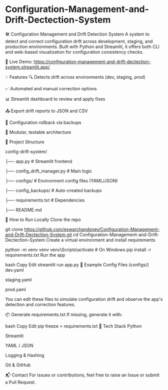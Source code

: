 ﻿# Configuration-Management-and-Drift-Dectection-System
🛠️ Configuration Management and Drift Detection System
A system to detect and correct configuration drift across development, staging, and production environments. Built with Python and Streamlit, it offers both CLI and web-based visualization for configuration consistency checks.

🔗 Live Demo: https://configuration-management-and-drift-dectection-system.streamlit.app/

💡 Features
🔍 Detects drift across environments (dev, staging, prod)

✅ Automated and manual correction options

📊 Streamlit dashboard to review and apply fixes

📤 Export drift reports to JSON and CSV

🔁 Configuration rollback via backups

🧪 Modular, testable architecture

📁 Project Structure


config-drift-system/

  ├── app.py                      # Streamlit frontend

  ├── config_drift_manager.py    # Main logic

  ├── configs/                   # Environment config files (YAML/JSON)

  ├── config_backups/            # Auto-created backups

  ├── requirements.txt           # Dependencies

  ├── README.md

🚀 How to Run Locally
Clone the repo

git clone https://github.com/eswarchandsney/Configuration-Management-and-Drift-Dectection-System.git
cd Configuration-Management-and-Drift-Dectection-System
Create a virtual environment and install requirements

python -m venv venv
venv\Scripts\activate  # On Windows
pip install -r requirements.txt
Run the app

bash
Copy
Edit
streamlit run app.py
🧪 Example Config Files (configs/)
dev.yaml

staging.yaml

prod.yaml

You can edit these files to simulate configuration drift and observe the app's detection and correction features.

📦 Generate requirements.txt
If missing, generate it with:

bash
Copy
Edit
pip freeze > requirements.txt
🧠 Tech Stack
Python

Streamlit

YAML / JSON

Logging & Hashing

Git & GitHub

📬 Contact
For issues or contributions, feel free to raise an Issue or submit a Pull Request.
